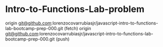 # Intro-to-Functions-Lab-problem
origin  git@github.com:lorenzocovarrubiasjr/javascript-intro-to-functions-lab-bootcamp-prep-000.git (fetch)   origin  git@github.com:lorenzocovarrubiasjr/javascript-intro-to-functions-lab-bootcamp-prep-000.git (push) 
